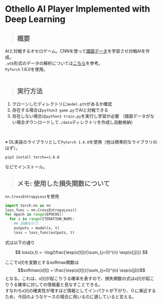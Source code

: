 # Othello AI Player Implemented with Deep Learning
>## 概要
AIと対戦するオセロゲーム。CNNを使って[譜面データ](http://www.ffothello.org/informatique/la-base-wthor)を学習させ対戦AIを作成。<br/>
`.wtb`形式のデータの解析については[こちら](http://hp.vector.co.jp/authors/VA015468/platina/algo/append_a.html)を参考。<br/>
`PyTorch` 1.6.0を使用。<br/><br/>

>## 実行方法
1. クローンしたディレクトリに`model.pth`があるか確認
2. 存在する場合は`python3 game.py`でAIと対戦できる
3. 存在しない場合は`python3 train.py`を実行し学習が必要
（譜面データがない場合ダウンロードして`./data`ディレクトリを作成し自動格納）
<br/>

※ DL実装のライブラリとして`Pytorch 1.6.0`を使用（他は標準的なライブラリのはず）。<br/>

```
pip3 install torch==1.6.0
```
などでインストール。

>## メモ: 使用した損失関数について
`nn.CrossEntropyLoss`を使用
```python
import torch.nn as nn
loss_func = nn.CrossEntropyLoss()
for epoch in range(EPOCHS):｀
  for i in range(ITERATION_NUM):
    ## 訓練を行う
    outputs = model(x, t)
    loss = loss_func(outputs, t)
```
式は以下の通り<br/>

$$
loss(x,t) = -\log(\frac{\exp(x[t])}{\sum_{j=0}^{n} \exp(x[j])})
$$

ここで$x[t]$を変数とするsoftmax関数は<br/>
$$softmax(x[t]) = \frac{\exp(x[t])}{\sum_{j=0}^{n} \exp(x[j])}$$
となる。これは、$x[t]$が起こりうる確率を表すので、損失関数の式は$x[t]$が起こりうる確率に対しての情報量と見なすことできる。<br/>
すなわち$x[t]$の確実性が増すほど情報としてインパクトが下がり、０に漸近するため、今回のようなケースの場合に用いるのに適していると言える。
